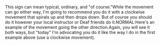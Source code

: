 This sign can mean typical, ordinary, and "of course."While the movement can go either way, I'm going to recommend you do it with 
a clockwise movement that spirals up and then drops down. But of course you 
should do it however your local instructor or Deaf friends do it.NORMAL:Here's an example of the movement going the other direction.Again, you will see it both ways, but "today" I'm advocating you do it like 
the way I do in the first example above (use a clockwise movement).